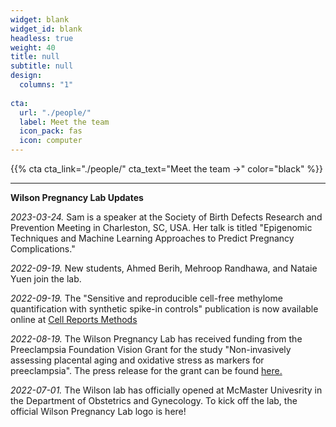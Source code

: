 ```yaml
---
widget: blank
widget_id: blank
headless: true
weight: 40
title: null
subtitle: null
design:
  columns: "1"
  
cta:
  url: "./people/"
  label: Meet the team
  icon_pack: fas
  icon: computer
---
```

{{% cta  cta_link="./people/" cta_text="Meet the team →" color="black" %}}


----------------

**Wilson Pregnancy Lab Updates**

*2023-03-24.* Sam is a speaker at the Society of Birth Defects Research and Prevention Meeting in Charleston, SC, USA. Her talk is titled "Epigenomic Techniques and Machine Learning Approaches to Predict Pregnancy Complications."


*2022-09-19.* New students, Ahmed Berih, Mehroop Randhawa, and Nataie Yuen join the lab.


*2022-09-19.* The "Sensitive and reproducible cell-free methylome quantification with synthetic spike-in controls" publication is now available online at [Cell Reports Methods](https://www.cell.com/cell-reports-methods/fulltext/S2667-2375(22)00176-X#supplementaryMaterial)


*2022-08-19.* The Wilson Pregnancy Lab has received funding from the Preeclampsia Foundation Vision Grant for the study "Non-invasively assessing placental aging and oxidative stress as markers for preeclampsia".
The press release for the grant can be found [here.](https://www.preeclampsia.org/the-news/news-from-the-foundation/2022-preeclampsia-foundation-vision-grant-awardees-announced)


*2022-07-01.* The Wilson lab has officially opened at McMaster Univesrity in the Department of Obstetrics and Gynecology. To kick off the lab, the official Wilson Pregnancy Lab logo is here!
